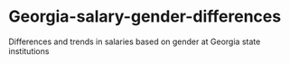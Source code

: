 # Georgia-salary-gender-differences
Differences and trends in salaries based on gender at Georgia state institutions

